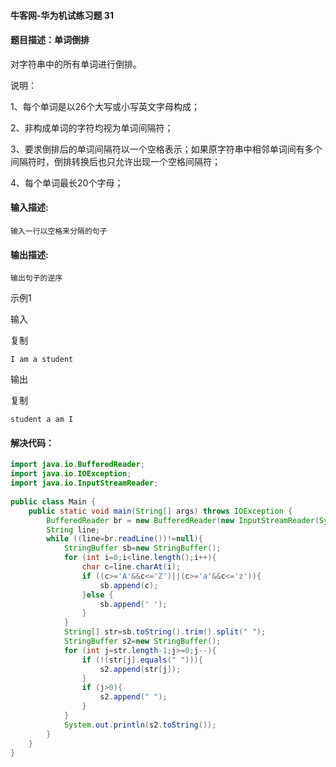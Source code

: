 #### 牛客网-华为机试练习题 31

#### 题目描述：单词倒排

对字符串中的所有单词进行倒排。

说明：

1、每个单词是以26个大写或小写英文字母构成；

2、非构成单词的字符均视为单词间隔符；

3、要求倒排后的单词间隔符以一个空格表示；如果原字符串中相邻单词间有多个间隔符时，倒排转换后也只允许出现一个空格间隔符；

4、每个单词最长20个字母；

#### 输入描述:

```
输入一行以空格来分隔的句子
```

#### 输出描述:

```
输出句子的逆序
```

示例1

输入

复制

```
I am a student
```

输出

复制

```
student a am I
```

#### 解决代码：

```java
import java.io.BufferedReader;
import java.io.IOException;
import java.io.InputStreamReader;
 
public class Main {
    public static void main(String[] args) throws IOException {
        BufferedReader br = new BufferedReader(new InputStreamReader(System.in));
        String line;
        while ((line=br.readLine())!=null){
            StringBuffer sb=new StringBuffer();
            for (int i=0;i<line.length();i++){
                char c=line.charAt(i);
                if ((c>='A'&&c<='Z')||(c>='a'&&c<='z')){
                    sb.append(c);
                }else {
                    sb.append(' ');
                }
            }
            String[] str=sb.toString().trim().split(" ");
            StringBuffer s2=new StringBuffer();
            for (int j=str.length-1;j>=0;j--){
                if (!(str[j].equals(" "))){
                    s2.append(str[j]);
                }
                if (j>0){
                    s2.append(" ");
                }
            }
            System.out.println(s2.toString());
        }
    }
}

```

